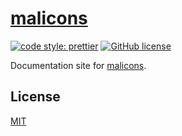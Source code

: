 # [malicons](https://malicons.surge.sh)

[![code style: prettier](https://img.shields.io/badge/code_style-prettier-ff69b4.svg)](https://github.com/prettier/prettier)
[![GitHub license](https://img.shields.io/badge/license-MIT-blue.svg)](https://github.com/malcodeman/malicons-site/blob/master/LICENSE)

Documentation site for [malicons](https://github.com/malcodeman/malicons).

## License

[MIT](./LICENSE)
